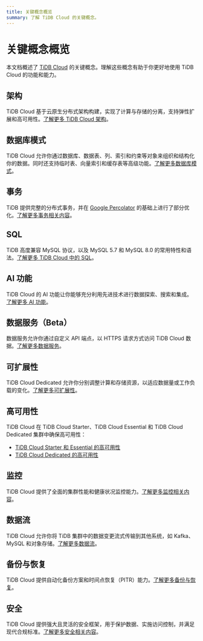 ```yaml
---
title: 关键概念概览
summary: 了解 TiDB Cloud 的关键概念。
---
```


# 关键概念概览

本文档概述了 [TiDB Cloud](https://www.pingcap.com/tidb-cloud/) 的关键概念。理解这些概念有助于你更好地使用 TiDB Cloud 的功能和能力。

## 架构

TiDB Cloud 基于云原生分布式架构构建，实现了计算与存储的分离，支持弹性扩展和高可用性。[了解更多 TiDB Cloud 架构](/tidb-cloud/architecture-concepts.md)。

## 数据库模式

TiDB Cloud 允许你通过数据库、数据表、列、索引和约束等对象来组织和结构化你的数据。同时还支持临时表、向量索引和缓存表等高级功能。[了解更多数据库模式](/tidb-cloud/database-schema-concepts.md)。

## 事务

TiDB 提供完整的分布式事务，并在 [Google Percolator](https://research.google.com/pubs/pub36726.html) 的基础上进行了部分优化。[了解更多事务相关内容](/tidb-cloud/transaction-concepts.md)。

## SQL

TiDB 高度兼容 MySQL 协议，以及 MySQL 5.7 和 MySQL 8.0 的常用特性和语法。[了解更多 TiDB Cloud 中的 SQL](/tidb-cloud/sql-concepts.md)。

## AI 功能

TiDB Cloud 的 AI 功能让你能够充分利用先进技术进行数据探索、搜索和集成。[了解更多 AI 功能](/tidb-cloud/ai-feature-concepts.md)。

## 数据服务（Beta）

数据服务允许你通过自定义 API 端点，以 HTTPS 请求方式访问 TiDB Cloud 数据。[了解更多数据服务](/tidb-cloud/data-service-concepts.md)。

## 可扩展性

TiDB Cloud Dedicated 允许你分别调整计算和存储资源，以适应数据量或工作负载的变化。[了解更多可扩展性](/tidb-cloud/scalability-concepts.md)。

## 高可用性

TiDB Cloud 在 TiDB Cloud Starter、TiDB Cloud Essential 和 TiDB Cloud Dedicated 集群中确保高可用性：

- [TiDB Cloud Starter 和 Essential 的高可用性](/tidb-cloud/serverless-high-availability.md)
- [TiDB Cloud Dedicated 的高可用性](/tidb-cloud/high-availability-with-multi-az.md)

## 监控

TiDB Cloud 提供了全面的集群性能和健康状况监控能力。[了解更多监控相关内容](/tidb-cloud/monitoring-concepts.md)。

## 数据流

TiDB Cloud 允许你将 TiDB 集群中的数据变更流式传输到其他系统，如 Kafka、MySQL 和对象存储。[了解更多数据流](/tidb-cloud/data-streaming-concepts.md)。

## 备份与恢复

TiDB Cloud 提供自动化备份方案和时间点恢复（PITR）能力。[了解更多备份与恢复](/tidb-cloud/backup-and-restore-concepts.md)。

## 安全

TiDB Cloud 提供强大且灵活的安全框架，用于保护数据、实施访问控制，并满足现代合规标准。[了解更多安全相关内容](/tidb-cloud/security-concepts.md)。